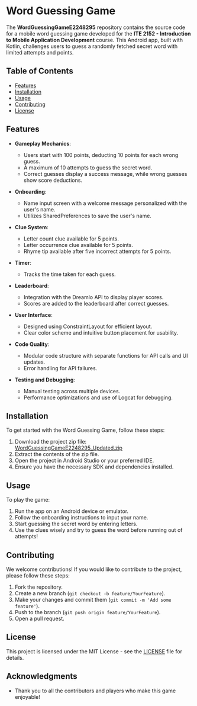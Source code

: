 # Word Guessing Game

The **WordGuessingGameE2248295** repository contains the source code for a mobile word guessing game developed for the **ITE 2152 - Introduction to Mobile Application Development** course. This Android app, built with Kotlin, challenges users to guess a randomly fetched secret word with limited attempts and points.

## Table of Contents
- [Features](#features)
- [Installation](#installation)
- [Usage](#usage)
- [Contributing](#contributing)
- [License](#license)

## Features
- **Gameplay Mechanics**:
  - Users start with 100 points, deducting 10 points for each wrong guess.
  - A maximum of 10 attempts to guess the secret word.
  - Correct guesses display a success message, while wrong guesses show score deductions.
  
- **Onboarding**:
  - Name input screen with a welcome message personalized with the user's name.
  - Utilizes SharedPreferences to save the user's name.

- **Clue System**:
  - Letter count clue available for 5 points.
  - Letter occurrence clue available for 5 points.
  - Rhyme tip available after five incorrect attempts for 5 points.

- **Timer**:
  - Tracks the time taken for each guess.

- **Leaderboard**:
  - Integration with the Dreamlo API to display player scores.
  - Scores are added to the leaderboard after correct guesses.

- **User  Interface**:
  - Designed using ConstraintLayout for efficient layout.
  - Clear color scheme and intuitive button placement for usability.

- **Code Quality**:
  - Modular code structure with separate functions for API calls and UI updates.
  - Error handling for API failures.

- **Testing and Debugging**:
  - Manual testing across multiple devices.
  - Performance optimizations and use of Logcat for debugging.

## Installation
To get started with the Word Guessing Game, follow these steps:

1. Download the project zip file: [WordGuessingGameE2248295_Updated.zip](./WordGuessingGameE2248295_Updated.zip)
2. Extract the contents of the zip file.
3. Open the project in Android Studio or your preferred IDE.
4. Ensure you have the necessary SDK and dependencies installed.

## Usage
To play the game:

1. Run the app on an Android device or emulator.
2. Follow the onboarding instructions to input your name.
3. Start guessing the secret word by entering letters.
4. Use the clues wisely and try to guess the word before running out of attempts!

## Contributing
We welcome contributions! If you would like to contribute to the project, please follow these steps:

1. Fork the repository.
2. Create a new branch (`git checkout -b feature/YourFeature`).
3. Make your changes and commit them (`git commit -m 'Add some feature'`).
4. Push to the branch (`git push origin feature/YourFeature`).
5. Open a pull request.

## License
This project is licensed under the MIT License - see the [LICENSE](LICENSE) file for details.

## Acknowledgments
- Thank you to all the contributors and players who make this game enjoyable!
